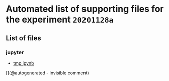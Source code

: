 # Automated list of supporting files for the __experiment `20201128a`__

## List of files

### jupyter

* [tmp.ipynb](/tmp.ipynb)


[](@autogenerated - invisible comment)